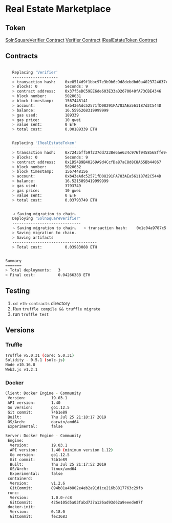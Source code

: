 # Real Estate Marketplace

## Token

[SolnSquareVerifier Contract](https://rinkeby.etherscan.io/address/0x69615f5EFCb4232a06a0A1131624D4f5ceF050e9)
[Verifier Contract](https://rinkeby.etherscan.io/address/0x37f5eDC59EE6de603E33aD2670048fA73CBE4346)
[IRealEstateToken Contract](https://rinkeby.etherscan.io/address/0x1D54B9B40269A9d4CcfDa87aC8d8C8A65Bb44067)


## Contracts

```bash

   Replacing 'Verifier'
   --------------------
   > transaction hash:    0xe8514d9f1bbc97e3b9b6c9d8debdbd0a4023724637c2e586a74d86ab7ab398ca
   > Blocks: 0            Seconds: 9
   > contract address:    0x37f5eDC59EE6de603E33aD2670048fA73CBE4346
   > block number:        5020631
   > block timestamp:     1567448141
   > account:             0xb43eAdc52571fD08291FA783AEa561187d2C544D
   > balance:             16.5595268319999999
   > gas used:            189339
   > gas price:           10 gwei
   > value sent:          0 ETH
   > total cost:          0.00189339 ETH


   Replacing 'IRealEstateToken'
   ----------------------------
   > transaction hash:    0x7243bff59f237dd7238e6ae634c976f9458568ffe94f6cf90a350f6b8de5436c
   > Blocks: 0            Seconds: 9
   > contract address:    0x1D54B9B40269A9d4CcfDa87aC8d8C8A65Bb44067
   > block number:        5020632
   > block timestamp:     1567448156
   > account:             0xb43eAdc52571fD08291FA783AEa561187d2C544D
   > balance:             16.5215893419999999
   > gas used:            3793749
   > gas price:           10 gwei
   > value sent:          0 ETH
   > total cost:          0.03793749 ETH


   ⠴ Saving migration to chain.
   Deploying 'SolnSquareVerifier'
   ------------------------------
   ⠦ Saving migration to chain.   > transaction hash:    0x1c04a9787c5ffc8e8790a1ed1c054e0d153a6649f9b2ecdad8eb6413d351a0c7
   > Saving migration to chain.
   > Saving artifacts
   -------------------------------------
   > Total cost:          0.03983088 ETH


Summary
=======
> Total deployments:   3
> Final cost:          0.04266388 ETH

```



## Testing

1. `cd eth-contracts` directory
1. Run `truffle compile && truffle migrate`
1. run `truffle test`





## Versions


### Truffle

```bash
Truffle v5.0.31 (core: 5.0.31)
Solidity - 0.5.1 (solc-js)
Node v10.16.0
Web3.js v1.2.1
```

### Docker

```bash
Client: Docker Engine - Community
 Version:           19.03.1
 API version:       1.40
 Go version:        go1.12.5
 Git commit:        74b1e89
 Built:             Thu Jul 25 21:18:17 2019
 OS/Arch:           darwin/amd64
 Experimental:      false

Server: Docker Engine - Community
 Engine:
  Version:          19.03.1
  API version:      1.40 (minimum version 1.12)
  Go version:       go1.12.5
  Git commit:       74b1e89
  Built:            Thu Jul 25 21:17:52 2019
  OS/Arch:          linux/amd64
  Experimental:     false
 containerd:
  Version:          v1.2.6
  GitCommit:        894b81a4b802e4eb2a91d1ce216b8817763c29fb
 runc:
  Version:          1.0.0-rc8
  GitCommit:        425e105d5a03fabd737a126ad93d62a9eeede87f
 docker-init:
  Version:          0.18.0
  GitCommit:        fec3683
  ```

